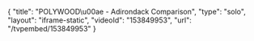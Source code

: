{
    "title": "POLYWOOD\u00ae - Adirondack Comparison",
    "type": "solo",
    "layout": "iframe-static",
    "videoId": "153849953",
    "url": "\/tvpembed\/153849953"
}